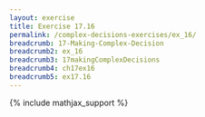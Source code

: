 ```yaml
---
layout: exercise
title: Exercise 17.16
permalink: /complex-decisions-exercises/ex_16/
breadcrumb: 17-Making-Complex-Decision
breadcrumb2: ex_16
breadcrumb3: 17makingComplexDecisions
breadcrumb4: ch17ex16
breadcrumb5: ex17.16
---
```


{% include mathjax_support %}

